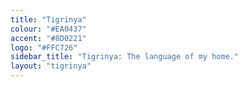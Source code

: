 ```yaml
---
title: "Tigrinya"
colour: "#EA0437"
accent: "#8D0221"
logo: "#FFC726"
sidebar_title: "Tigrinya: The language of my home."
layout: "tigrinya"
---
```

